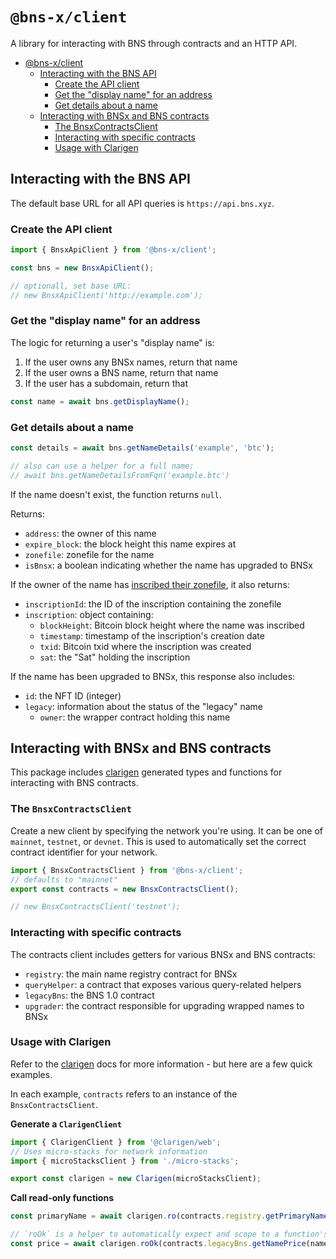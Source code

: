# `@bns-x/client`

A library for interacting with BNS through contracts and an HTTP API.

<!-- TOC -->

- [@bns-x/client](#bns-xclient)
  - [Interacting with the BNS API](#interacting-with-the-bns-api)
    - [Create the API client](#create-the-api-client)
    - [Get the "display name" for an address](#get-the-display-name-for-an-address)
    - [Get details about a name](#get-details-about-a-name)
  - [Interacting with BNSx and BNS contracts](#interacting-with-bnsx-and-bns-contracts)
    - [The BnsxContractsClient](#the-bnsxcontractsclient)
    - [Interacting with specific contracts](#interacting-with-specific-contracts)
    - [Usage with Clarigen](#usage-with-clarigen)

<!-- /TOC -->

## Interacting with the BNS API

The default base URL for all API queries is `https://api.bns.xyz`.

### Create the API client

```ts
import { BnsxApiClient } from '@bns-x/client';

const bns = new BnsxApiClient();

// optionall, set base URL:
// new BnsxApiClient('http://example.com');
```

### Get the "display name" for an address

The logic for returning a user's "display name" is:

1. If the user owns any BNSx names, return that name
2. If the user owns a BNS name, return that name
3. If the user has a subdomain, return that

```ts
const name = await bns.getDisplayName();
```

### Get details about a name

```ts
const details = await bns.getNameDetails('example', 'btc');

// also can use a helper for a full name:
// await bns.getNameDetailsFromFqn('example.btc')
```

If the name doesn't exist, the function returns `null`.

Returns:

- `address`: the owner of this name
- `expire_block`: the block height this name expires at
- `zonefile`: zonefile for the name
- `isBnsx`: a boolean indicating whether the name has upgraded to BNSx

If the owner of the name has [inscribed their zonefile](https://bns.xyz), it also returns:

- `inscriptionId`: the ID of the inscription containing the zonefile
- `inscription`: object containing:
  - `blockHeight`: Bitcoin block height where the name was inscribed
  - `timestamp`: timestamp of the inscription's creation date
  - `txid`: Bitcoin txid where the inscription was created
  - `sat`: the "Sat" holding the inscription

If the name has been upgraded to BNSx, this response also includes:

- `id`: the NFT ID (integer)
- `legacy`: information about the status of the "legacy" name
  - `owner`: the wrapper contract holding this name

## Interacting with BNSx and BNS contracts

This package includes [clarigen](https://clarigen.dev) generated types and functions for interacting with BNS contracts.

### The `BnsxContractsClient`

Create a new client by specifying the network you're using. It can be one of `mainnet`, `testnet`, or `devnet`. This is used to automatically set the correct contract identifier for your network.

```ts
import { BnsxContractsClient } from '@bns-x/client';
// defaults to "mainnet"
export const contracts = new BnsxContractsClient();

// new BnsxContractsClient('testnet');
```

### Interacting with specific contracts

The contracts client includes getters for various BNSx and BNS contracts:

- `registry`: the main name registry contract for BNSx
- `queryHelper`: a contract that exposes various query-related helpers
- `legacyBns`: the BNS 1.0 contract
- `upgrader`: the contract responsible for upgrading wrapped names to BNSx

### Usage with Clarigen

Refer to the [clarigen](https://clarigen.dev) docs for more information - but here are a few quick examples.

In each example, `contracts` refers to an instance of the `BnsxContractsClient`.

**Generate a `ClarigenClient`**

```ts
import { ClarigenClient } from '@clarigen/web';
// Uses micro-stacks for network information
import { microStacksClient } from './micro-stacks';

export const clarigen = new Clarigen(microStacksClient);
```

**Call read-only functions**

```ts
const primaryName = await clarigen.ro(contracts.registry.getPrimaryName(address));

// `roOk` is a helper to automatically expect and scope to a function's `ok` type
const price = await clarigen.roOk(contracts.legacyBns.getNamePrice(nameBuff, namespaceBuff));
```
